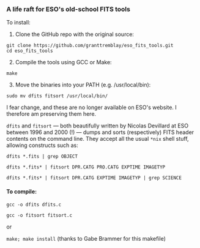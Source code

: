 ### A life raft for ESO's old-school FITS tools
To install:

1. Clone the GitHub repo with the original source:
```
git clone https://github.com/granttremblay/eso_fits_tools.git
cd eso_fits_tools
```
2. Compile the tools using GCC or Make:
```
make
```
3. Move the binaries into your PATH (e.g. /usr/local/bin):
```
sudo mv dfits fitsort /usr/local/bin/
````
I fear change, and these are no longer available on ESO's website. I therefore am preserving them here. 

`dfits` and `fitsort` — both beautifully written by Nicolas Devillard at ESO between 1996 and 2000 (!) — dumps and sorts (respectively) FITS header contents on the command line. They accept all the usual `*nix` shell stuff, allowing constructs such as: 

`dfits *.fits | grep OBJECT`

`dfits *.fits* | fitsort DPR.CATG PRO.CATG EXPTIME IMAGETYP`

`dfits *.fits* | fitsort DPR.CATG EXPTIME IMAGETYP | grep SCIENCE`

#### To compile: 

`gcc -o dfits dfits.c`

`gcc -o fitsort fitsort.c`

or 

`make; make install` (thanks to Gabe Brammer for this makefile)




